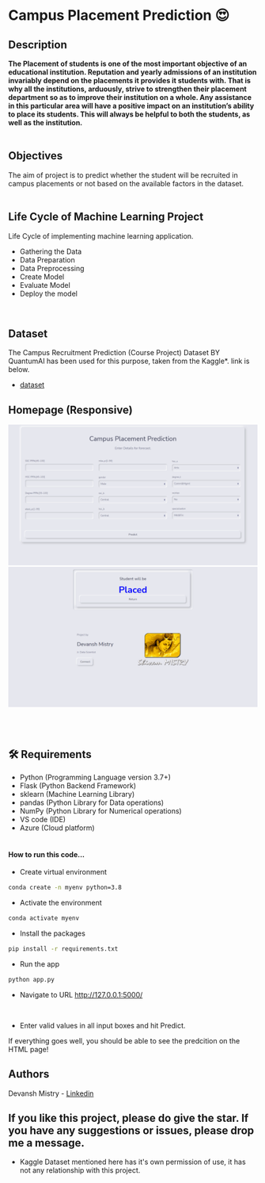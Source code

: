 # Campus Placement Prediction 😍

## Description
<b>
The Placement of students is one of the most important objective of an educational 
institution. Reputation and yearly admissions of an institution invariably depend on the 
placements it provides it students with. That is why all the institutions, arduously, strive 
to strengthen their placement department so as to improve their institution on a whole. 
Any assistance in this particular area will have a positive impact on an institution’s ability 
to place its students. This will always be helpful to both the students, as well as the 
institution.
</b><br> <br>

## Objectives
The aim of project is to predict whether the student will be recruited in campus placements 
or not based on the available factors in the dataset.<br><br>

## Life Cycle of Machine Learning Project
Life Cycle of implementing machine learning application.
- Gathering the Data
- Data Preparation
- Data Preprocessing
- Create Model
- Evaluate Model
- Deploy the model
<br>

## Dataset
The Campus Recruitment Prediction (Course Project) Dataset BY QuantumAI has been used for this purpose, taken from the Kaggle*. link is below.

- [dataset](https://www.kaggle.com/c/ml-with-python-course-project/data)


## Homepage (Responsive)
<img src = "image\Home.png" width = "700px">
<img src = "image\Predict.png" width = "700px">

<br><br>

## 🛠️ Requirements
* Python (Programming Language version 3.7+)
* Flask (Python Backend Framework)
* sklearn (Machine Learning Library)
* pandas (Python Library for Data operations)
* NumPy (Python Library for Numerical operations)
* VS code (IDE)
* Azure (Cloud platform)<br><br>

#### How to run this code...
- Create virtual environment
```bash
conda create -n myenv python=3.8
```
- Activate the environment
```bash
conda activate myenv
```
- Install the packages
```bash
pip install -r requirements.txt
```
- Run the app
```bash
python app.py
```
- Navigate to URL http://127.0.0.1:5000/
<br>

- Enter valid values in all input boxes and hit Predict.

If everything goes well, you should  be able to see the predcition on the HTML page!

## Authors
Devansh Mistry - [Linkedin](https://linkedin.com/in/devansh-vinodkumar-mistry-9bb2611aa/)

## If you like this project, please do give the star. If you have any suggestions or issues, please drop me a message.

* Kaggle Dataset mentioned here has it's own permission of use, it has not any relationship with this project. 

